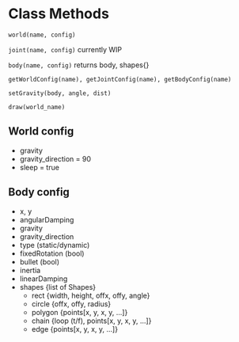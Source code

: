 # Class Methods

`world(name, config)`

`joint(name, config)` currently WIP

`body(name, config)` returns body, shapes{}

`getWorldConfig(name), getJointConfig(name), getBodyConfig(name)`

`setGravity(body, angle, dist)`

`draw(world_name)`

## World config

* gravity
* gravity_direction = 90
* sleep = true

## Body config

* x, y
* angularDamping
* gravity
* gravity_direction
* type (static/dynamic)
* fixedRotation (bool)
* bullet (bool)
* inertia
* linearDamping
* shapes {list of Shapes}
    * rect {width, height, offx, offy, angle}
    * circle {offx, offy, radius}
    * polygon {points[x, y, x, y, ...]}
    * chain {loop (t/f), points[x, y, x, y, ...]}
    * edge {points[x, y, x, y, ...]}

